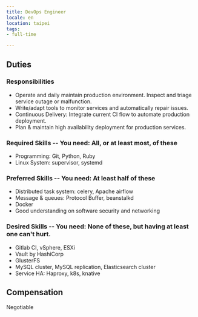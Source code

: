 ```yaml
---
title: DevOps Engineer
locale: en
location: taipei
tags:
- full-time

---
```

## Duties

### Responsibilities

* Operate and daily maintain production environment. Inspect and triage service outage
  or malfunction.
* Write/adapt tools to monitor services and automatically repair issues.
* Continuous Delivery: Integrate current CI flow to automate production deployment.
* Plan & maintain high availability deployment for production services.

### Required Skills -- You need: All, or at least most, of these

* Programming: Git, Python, Ruby
* Linux System: supervisor, systemd

### Preferred Skills -- You need: At least half of these

* Distributed task system: celery, Apache airflow
* Message & queues: Protocol Buffer, beanstalkd
* Docker
* Good understanding on software security and networking

### Desired Skills -- You need: None of these, but having at least one can't hurt.

* Gitlab CI, vSphere, ESXi
* Vault by HashiCorp
* GlusterFS
* MySQL cluster, MySQL replication, Elasticsearch cluster
* Service HA: Haproxy, k8s, knative

## Compensation

Negotiable